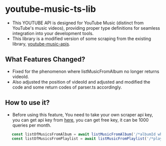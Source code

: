 # youtube-music-ts-lib

- This YOUTUBE API is designed for YouTube Music (distinct from YouTube's music videos), providing proper type definitions for seamless integration into your development tools.
- This library is a modified version of some scraping from the existing library, [youtube-music-apis](https://github.com/iamamritpalrandhawa/youtube-music-apis).


## What Features Changed?

- Fixed for the phenomenon where listMusicFromAlbum no longer returns videoId.
- Also adjusted the position of videoId and adjusted and modified the code and some return codes of parser.ts accordingly.

## How to use it?

- Before using this feature, You need to take your own scraper api key, you can get api key from [here](https://www.scraperapi.com/), you can get free key, it can be 1000 queries per month.

``` javascript
   const listOfMusicsFromAlbum = await listMusicFromAlbum('/*albumId what you want to parse*/', '/*api key from scraper api*/');
   const listOfMusicsFromPlaylist = await listMusicFromPlaylist('/*playlist id what you want to parse*/', '/*api key from scraper api*/');

```
